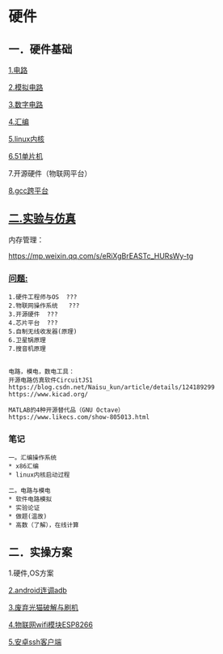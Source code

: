 # 硬件

## 一．硬件基础
[1.电路](circuit/index.md)

[2.模拟电路](simulation/index.md)

[3.数字电路](digital/index.md)

[4.汇编](assembly/index.md)

[5.linux内核](linux-kernel/index.md)

[6.51单片机](51chip/index.md)

7.开源硬件（物联网平台）

[8.gcc跨平台](gcc/index.md)

## [二.实验与仿真](test/index.md)

内存管理：

https://mp.weixin.qq.com/s/eRiXgBrEASTc_HURsWy-tg

### [问题:](question/index.md)

```
1.硬件工程师与OS	???
2.物联网操作系统	???
3.开源硬件  ???
4.芯片平台	???
5.自制无线收发器(原理)
6.卫星锅原理
7.搜音机原理


电路，模电，数电工具：
开源电路仿真软件CircuitJS1
https://blog.csdn.net/Naisu_kun/article/details/124189299
https://www.kicad.org/

MATLAB的4种开源替代品（GNU Octave）
https://www.likecs.com/show-805013.html
```
### 笔记

```
一。汇编操作系统
* x86汇编
* linux内核启动过程

二。电路与模电
* 软件电路模拟
* 实验论证
* 做题(温故)
* 高数（了解），在线计算
```
## 二．实操方案

1.硬件,OS方案

[2.android连调adb](plan/android-adb.md)

[3.废弃光猫破解与刷机](plan/light-cat.md)

[4.物联网wifi模块ESP8266](plan/wifi-ESP8266.md)

[5.安卓ssh客户端](https://github.com/connectbot/connectbot)



